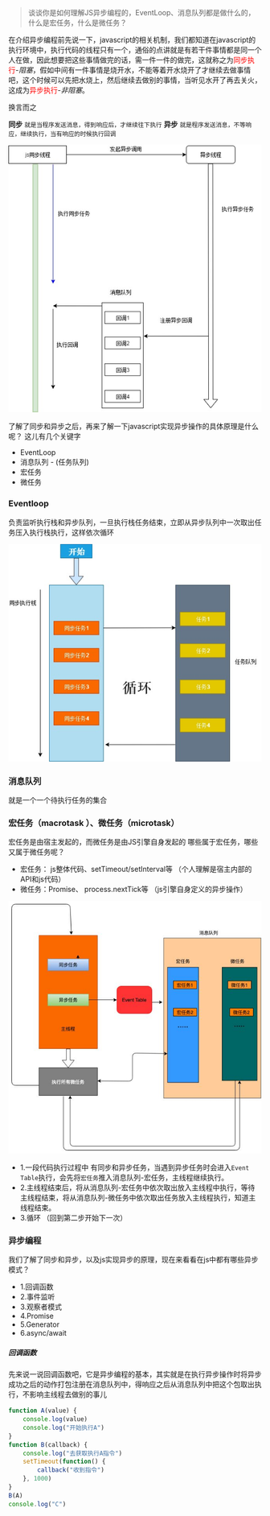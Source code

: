 > 谈谈你是如何理解JS异步编程的，EventLoop、消息队列都是做什么的，什么是宏任务，什么是微任务？

在介绍异步编程前先说一下，javascript的相关机制，我们都知道在javascript的执行环境中，执行代码的线程只有一个，通俗的点讲就是有若干件事情都是同一个人在做，因此想要把这些事情做完的话，需一件一件的做完，这就称之为<font color=red>同步执行</font>-*阻塞*，假如中间有一件事情是烧开水，不能等着开水烧开了才继续去做事情吧，这个时候可以先把水烧上，然后继续去做别的事情，当听见水开了再去关火，这成为<font color=red>异步执行</font>-*非阻塞*。

换言而之

**同步** `就是当程序发送消息，得到响应后，才继续往下执行`
**异步** `就是程序发送消息，不等响应，继续执行，当有响应的时候执行回调`

![async-pic](./异步执行流程图.jpg)

了解了同步和异步之后，再来了解一下javascript实现异步操作的具体原理是什么呢？
这儿有几个关键字
- EventLoop
- 消息队列 - (任务队列)
- 宏任务
- 微任务

### Eventloop 
负责监听执行栈和异步队列，一旦执行栈任务结束，立即从异步队列中一次取出任务压入执行栈执行，这样依次循环

![eventloop](./eventloop.jpg)

### 消息队列
就是一个一个待执行任务的集合
### 宏任务（macrotask ）、微任务（microtask）
宏任务是由宿主发起的，而微任务是由JS引擎自身发起的
哪些属于宏任务，哪些又属于微任务呢？
- 宏任务： js整体代码、setTimeout/setInterval等 （个人理解是宿主内部的API和js代码）
- 微任务：Promise、 process.nextTick等 （js引擎自身定义的异步操作）

![eventloop1](./eventloop1.jpg)

- 1.一段代码执行过程中 有同步和异步任务，当遇到异步任务时会进入`Event Table`执行，会先将`宏任务`推入消息队列-宏任务，主线程继续执行。
- 2.主线程结束后，将从消息队列-宏任务中依次取出放入主线程中执行，等待主线程结束，将从消息队列-微任务中依次取出任务放入主线程执行，知道主线程结束。
- 3.循环 （回到第二步开始下一次）
### 异步编程

我们了解了同步和异步，以及js实现异步的原理，现在来看看在js中都有哪些异步模式？
- 1.回调函数
- 2.事件监听
- 3.观察者模式
- 4.Promise
- 5.Generator
- 6.async/await
##### 回调函数
先来说一说回调函数吧，它是异步编程的基本，其实就是在执行异步操作时将异步成功之后的动作打包注册在消息队列中，得响应之后从消息队列中把这个包取出执行，不影响主线程去做别的事儿
```javascript
function A(value) {
    console.log(value)
    console.log("开始执行A")
}
function B(callback) {
    console.log("去获取执行A指令")
    setTimeout(function() {
        callback("收到指令")
    }, 1000)
}
B(A)
console.log("C")
```
